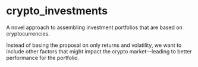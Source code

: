 # crypto_investments

A novel approach to assembling investment portfolios that are based on cryptocurrencies.

Instead of basing the proposal on only returns and volatility, we want to include other factors that might impact the crypto market—leading to better performance for the portfolio.
